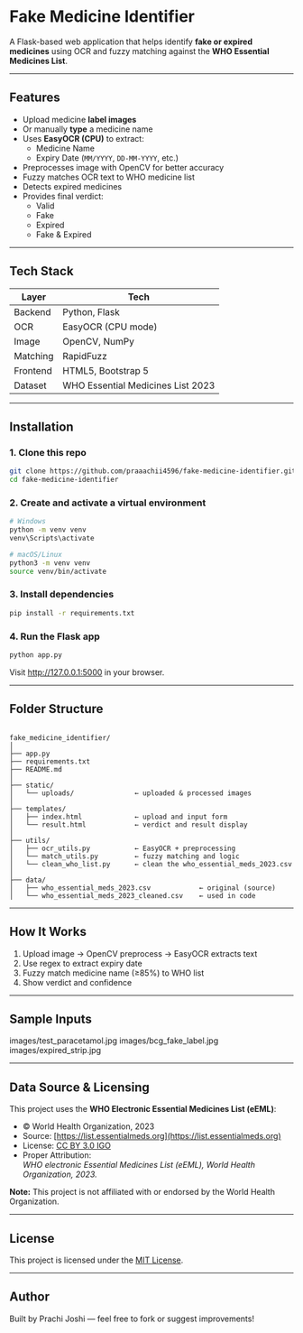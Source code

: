# Fake Medicine Identifier

A Flask-based web application that helps identify **fake or expired medicines** using OCR and fuzzy matching against the **WHO Essential Medicines List**.

---

## Features

- Upload medicine **label images**
- Or manually **type** a medicine name
- Uses **EasyOCR (CPU)** to extract:
  - Medicine Name
  - Expiry Date (`MM/YYYY`, `DD-MM-YYYY`, etc.)
- Preprocesses image with OpenCV for better accuracy
- Fuzzy matches OCR text to WHO medicine list
- Detects expired medicines
- Provides final verdict:
  - Valid
  - Fake
  - Expired
  - Fake & Expired

---

## Tech Stack

| Layer     | Tech                               |
|-----------|------------------------------------|
| Backend   | Python, Flask                      |
| OCR       | EasyOCR (CPU mode)                 |
| Image     | OpenCV, NumPy                      |
| Matching  | RapidFuzz                          |
| Frontend  | HTML5, Bootstrap 5                 |
| Dataset   | WHO Essential Medicines List 2023  |

---

## Installation

### 1. Clone this repo

```bash
git clone https://github.com/praaachii4596/fake-medicine-identifier.git
cd fake-medicine-identifier
```

### 2. Create and activate a virtual environment
```bash
# Windows
python -m venv venv
venv\Scripts\activate

# macOS/Linux
python3 -m venv venv
source venv/bin/activate
```

### 3. Install dependencies
```bash
pip install -r requirements.txt
```

### 4. Run the Flask app
```bash
python app.py
```
Visit http://127.0.0.1:5000 in your browser.

---

## Folder Structure

<pre><code>
fake_medicine_identifier/
│
├── app.py
├── requirements.txt
├── README.md
│
├── static/
│   └── uploads/               ← uploaded & processed images
│
├── templates/
│   ├── index.html             ← upload and input form
│   └── result.html            ← verdict and result display
│
├── utils/
│   ├── ocr_utils.py           ← EasyOCR + preprocessing
│   └── match_utils.py         ← fuzzy matching and logic
│   └── clean_who_list.py      ← clean the who_essential_meds_2023.csv
│
├── data/
│   ├── who_essential_meds_2023.csv            ← original (source)
│   └── who_essential_meds_2023_cleaned.csv    ← used in code
</code></pre>

---

## How It Works

1. Upload image → OpenCV preprocess → EasyOCR extracts text
2. Use regex to extract expiry date
3. Fuzzy match medicine name (≥85%) to WHO list
4. Show verdict and confidence

---

## Sample Inputs

images/test_paracetamol.jpg
images/bcg_fake_label.jpg
images/expired_strip.jpg

---

## Data Source & Licensing

This project uses the **WHO Electronic Essential Medicines List (eEML)**:

- © World Health Organization, 2023  
- Source: [https://list.essentialmeds.org](https://list.essentialmeds.org)  
- License: [CC BY 3.0 IGO](https://creativecommons.org/licenses/by/3.0/igo/)  
- Proper Attribution:  
  _WHO electronic Essential Medicines List (eEML), World Health Organization, 2023._

**Note:** This project is not affiliated with or endorsed by the World Health Organization.

---

## License

This project is licensed under the [MIT License](LICENSE).

---

## Author

Built by Prachi Joshi — feel free to fork or suggest improvements!
